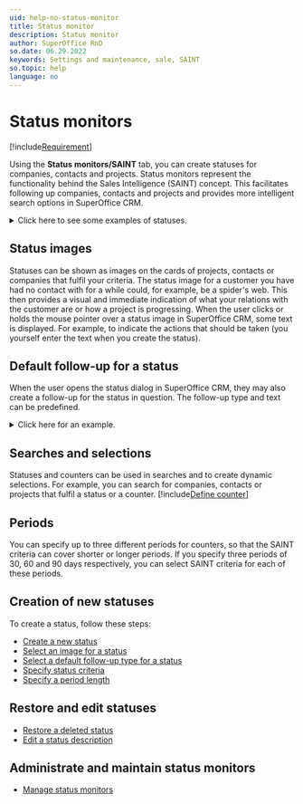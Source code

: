 ```yaml
---
uid: help-no-status-monitor
title: Status monitor
description: Status monitor
author: SuperOffice RnD
so.date: 06.29.2022
keywords: Settings and maintenance, sale, SAINT
so.topic: help
language: no
---
```


# Status monitors

[!include[Requirement](../includes/note-saint-req.md)]

Using the **Status monitors/SAINT** tab, you can create statuses for companies, contacts and projects. Status monitors represent the functionality behind the Sales Intelligence (SAINT) concept. This facilitates following up companies, contacts and projects and provides more intelligent search options in SuperOffice CRM.

<details><summary>Click here to see some examples of statuses.</summary>

[!include[Examples](../../../../learn/includes/status-examples.md)]
</details>

## Status images

Statuses can be shown as images on the cards of projects, contacts or companies that fulfil your criteria. The status image for a customer you have had no contact with for a while could, for example, be a spider's web. This then provides a visual and immediate indication of what your relations with the customer are or how a project is progressing. When the user clicks or holds the mouse pointer over a status image in SuperOffice CRM, some text is displayed. For example, to indicate the actions that should be taken (you yourself enter the text when you create the status).

## Default follow-up for a status

When the user opens the status dialog in SuperOffice CRM, they may also create a follow-up for the status in question. The follow-up type and text can be predefined.

<details><summary>Click here for an example.</summary>

[!include[Example](includes/example-status-description.md)]
</details>

## Searches and selections

Statuses and counters can be used in searches and to create dynamic selections. For example, you can search for companies, contacts or projects that fulfil a status or a counter. [!include[Define counter](../../../learn/includes/def-counter.md)]

## Periods

You can specify up to three different periods for counters, so that the SAINT criteria can cover shorter or longer periods. If you specify three periods of 30, 60 and 90 days respectively, you can select SAINT criteria for each of these periods.

## Creation of new statuses

To create a status, follow these steps:

* [Create a new status][1]
* [Select an image for a status][2]
* [Select a default follow-up type for a status][3]
* [Specify status criteria][4]
* [Specify a period length][5]

## Restore and edit statuses

* [Restore a deleted status][6]
* [Edit a status description][7]

## Administrate and maintain status monitors

* [Manage status monitors][8]

<!-- Referenced links -->
[1]: create-status.md
[2]: select-image-for-status.md
[3]: select-default-follow-up-type-for-status.md
[4]: select-status-criteria.md
[5]: select-period-length.md
[6]: restore-status.md
[7]: edit-status.md
[8]: manage-status-monitors.md

<!-- Referenced images -->

